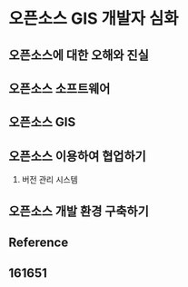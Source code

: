 # 오픈소스 GIS 개발자 심화

## 오픈소스에 대한 오해와 진실

## 오픈소스 소프트웨어

## 오픈소스 GIS

## 오픈소스 이용하여 협업하기
1. 버전 관리 시스템


## 오픈소스 개발 환경 구축하기

## Reference

## 161651
